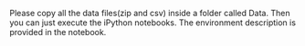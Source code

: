 Please copy all the data files(zip and csv) inside a folder called Data.
Then you can just execute the iPython notebooks.
The environment description is provided in the notebook.
